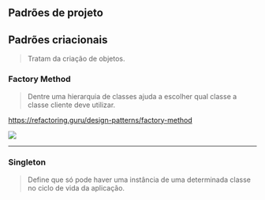 ## Padrões de projeto
## Padrões criacionais
> Tratam da criação de objetos.

### Factory Method
> Dentre uma hierarquia de classes ajuda a escolher qual classe a classe cliente deve utilizar.

https://refactoring.guru/design-patterns/factory-method

![](https://refactoring.guru/images/patterns/diagrams/factory-method/structure.png)
___
### Singleton
> Define que só pode haver uma instância de uma determinada classe no ciclo de vida da aplicação.
